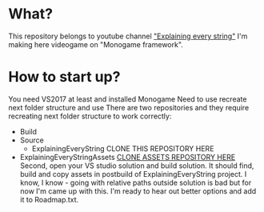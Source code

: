 # What?
This repository belongs to youtube channel ["Explaining every string"](https://www.youtube.com/c/explainingeverystring)
I'm making here videogame on "Monogame framework".
# How to start up?
You need VS2017 at least and installed Monogame
Need to use recreate next folder structure and use 
There are two repositories and they require recreating next folder structure to work correctly:
* Build
* Source
   * ExplainingEveryString CLONE THIS REPOSITORY HERE
* ExplainingEveryStringAssets [CLONE ASSETS REPOSITORY HERE](https://github.com/chelovekbeznika/ExplainingEveryStringAssets)
Second, open your VS studio solution and build solution. It should find, build and copy assets in postbuild of ExplainingEveryString project.
I know, I know - going with relative paths outside solution is bad but for now I'm came up with this. I'm ready to hear out better options and add it to Roadmap.txt.
